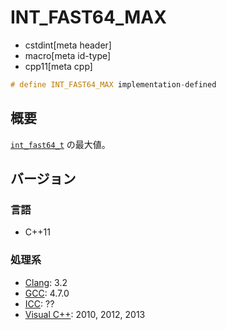 # INT_FAST64_MAX
* cstdint[meta header]
* macro[meta id-type]
* cpp11[meta cpp]

```cpp
# define INT_FAST64_MAX implementation-defined
```

## 概要
[`int_fast64_t`](int_fast64_t.md) の最大値。

## バージョン
### 言語
- C++11

### 処理系
- [Clang](/implementation.md#clang): 3.2
- [GCC](/implementation.md#gcc): 4.7.0
- [ICC](/implementation.md#icc): ??
- [Visual C++](/implementation.md#visual_cpp): 2010, 2012, 2013
